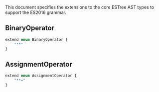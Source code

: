 This document specifies the extensions to the core ESTree AST types to support the ES2016 grammar.

## BinaryOperator
```js
extend enum BinaryOperator {
    "**"
}
```

## AssignmentOperator
```js
extend enum AssignmentOperator {
    "**="
}
```
